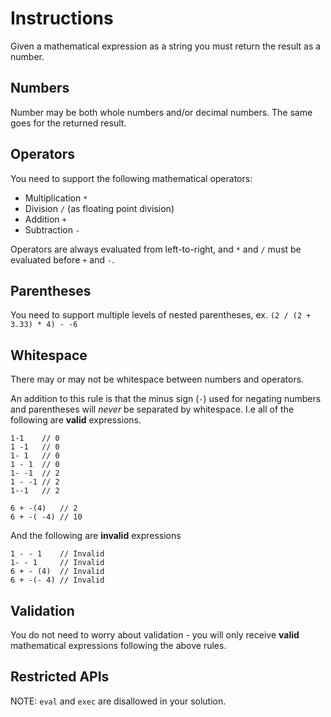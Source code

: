 # Instructions

Given a mathematical expression as a string you must return the result as a number.

## Numbers

Number may be both whole numbers and/or decimal numbers. The same goes for the returned result.

## Operators

You need to support the following mathematical operators:

* Multiplication `*`
* Division `/` (as floating point division)
* Addition `+`
* Subtraction `-`

Operators are always evaluated from left-to-right, and `*` and `/` must be evaluated before `+` and `-`.

## Parentheses

You need to support multiple levels of nested parentheses, ex. `(2 / (2 + 3.33) * 4) - -6`

## Whitespace

There may or may not be whitespace between numbers and operators.

An addition to this rule is that the minus sign (`-`) used for negating numbers and parentheses will *never* be separated by whitespace. I.e all of the following are **valid** expressions.

```
1-1    // 0
1 -1   // 0
1- 1   // 0
1 - 1  // 0
1- -1  // 2
1 - -1 // 2
1--1   // 2

6 + -(4)   // 2
6 + -( -4) // 10
```

And the following are **invalid** expressions

```
1 - - 1    // Invalid
1- - 1     // Invalid
6 + - (4)  // Invalid
6 + -(- 4) // Invalid
```

## Validation

You do not need to worry about validation - you will only receive **valid** mathematical expressions following the above rules.

## Restricted APIs

NOTE: `eval` and `exec` are disallowed in your solution.
